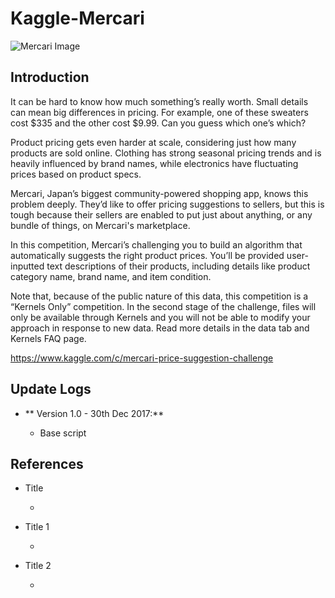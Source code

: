# Kaggle-Mercari

![Mercari Image](http://thisismegin.com/wp-content/uploads/2016/06/mercari.gif)

## Introduction

It can be hard to know how much something’s really worth. Small details can mean big differences in pricing. For example, one of these sweaters cost $335 and the other cost $9.99. Can you guess which one’s which?

Product pricing gets even harder at scale, considering just how many products are sold online. Clothing has strong seasonal pricing trends and is heavily influenced by brand names, while electronics have fluctuating prices based on product specs.

Mercari, Japan’s biggest community-powered shopping app, knows this problem deeply. They’d like to offer pricing suggestions to sellers, but this is tough because their sellers are enabled to put just about anything, or any bundle of things, on Mercari's marketplace.

In this competition, Mercari’s challenging you to build an algorithm that automatically suggests the right product prices. You’ll be provided user-inputted text descriptions of their products, including details like product category name, brand name, and item condition.

Note that, because of the public nature of this data, this competition is a “Kernels Only” competition. In the second stage of the challenge, files will only be available through Kernels and you will not be able to modify your approach in response to new data. Read more details in the data tab and Kernels FAQ page.

https://www.kaggle.com/c/mercari-price-suggestion-challenge

## Update Logs

* ** Version 1.0 - 30th Dec 2017:**

  + Base script

## References

* Title 
  + <Link>

* Title 1
  + <Link 1>

* Title 2
  + <Link 2>